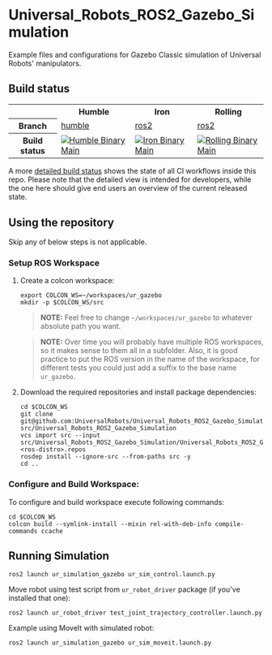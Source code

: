 Universal_Robots_ROS2_Gazebo_Simulation
==========================================

Example files and configurations for Gazebo Classic simulation of Universal Robots' manipulators.

## Build status
<table width="100%">
  <tr>
    <th></th>
    <th>Humble</th>
    <th>Iron</th>
    <th>Rolling</th>
  </tr>
  <tr>
    <th>Branch</th>
    <td><a href="https://github.com/UniversalRobots/Universal_Robots_ROS2_Description/tree/humble">humble</a></td>
    <td><a href="https://github.com/UniversalRobots/Universal_Robots_ROS2_Description/tree/ros2">ros2</a></td>
    <td><a href="https://github.com/UniversalRobots/Universal_Robots_ROS2_Description/tree/ros2">ros2</a></td>
  </tr>
  <tr>
    <th>Build status</th>
    <td>
      <a href="https://github.com/UniversalRobots/Universal_Robots_ROS2_Gazebo_Simulation/actions/workflows/humble-binary-main.yml?query=event%3Aschedule++">
         <img src="https://github.com/UniversalRobots/Universal_Robots_ROS2_Gazebo_Simulation/actions/workflows/humble-binary-main.yml/badge.svg?event=schedule"
              alt="Humble Binary Main"/>
      </a> <br />
    </td>
    <td>
      <a href="https://github.com/UniversalRobots/Universal_Robots_ROS2_Gazebo_Simulation/actions/workflows/iron-binary-main.yml?query=event%3Aschedule++">
         <img src="https://github.com/UniversalRobots/Universal_Robots_ROS2_Gazebo_Simulation/actions/workflows/iron-binary-main.yml/badge.svg?event=schedule"
              alt="Iron Binary Main"/>
      </a> <br />
    </td>
    <td>
      <a href="https://github.com/UniversalRobots/Universal_Robots_ROS2_Gazebo_Simulation/actions/workflows/rolling-binary-main.yml?query=event%3Aschedule++">
         <img src="https://github.com/UniversalRobots/Universal_Robots_ROS2_Gazebo_Simulation/actions/workflows/rolling-binary-main.yml/badge.svg?event=schedule"
              alt="Rolling Binary Main"/>
      </a> <br />
    </td>
  </tr>
</table>

A more [detailed build status](ci_status.md) shows the state of all CI workflows inside this repo.
Please note that the detailed view is intended for developers, while the one here should give end
users an overview of the current released state.

## Using the repository
Skip any of below steps is not applicable.

### Setup ROS Workspace

1. Create a colcon workspace:
   ```
   export COLCON_WS=~/workspaces/ur_gazebo
   mkdir -p $COLCON_WS/src
   ```

   > **NOTE:** Feel free to change `~/workspaces/ur_gazebo` to whatever absolute path you want.

   > **NOTE:** Over time you will probably have multiple ROS workspaces, so it makes sense to them all in a subfolder.
     Also, it is good practice to put the ROS version in the name of the workspace, for different tests you could just add a suffix to the base name `ur_gazebo`.

1. Download the required repositories and install package dependencies:
   ```
   cd $COLCON_WS
   git clone git@github.com:UniversalRobots/Universal_Robots_ROS2_Gazebo_Simulation.git src/Universal_Robots_ROS2_Gazebo_Simulation
   vcs import src --input src/Universal_Robots_ROS2_Gazebo_Simulation/Universal_Robots_ROS2_Gazebo_Simulation.<ros-distro>.repos
   rosdep install --ignore-src --from-paths src -y
   cd ..
   ```

### Configure and Build Workspace:
To configure and build workspace execute following commands:
  ```
  cd $COLCON_WS
  colcon build --symlink-install --mixin rel-with-deb-info compile-commands ccache
  ```

## Running Simulation
```
ros2 launch ur_simulation_gazebo ur_sim_control.launch.py
```

Move robot using test script from  `ur_robot_driver` package (if you've installed that one):
```
ros2 launch ur_robot_driver test_joint_trajectory_controller.launch.py
```

Example using MoveIt with simulated robot:
```
ros2 launch ur_simulation_gazebo ur_sim_moveit.launch.py
```
